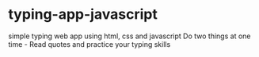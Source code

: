 # typing-app-javascript
simple typing web app using html, css and javascript
Do two things at one time - Read quotes and practice your typing skills
